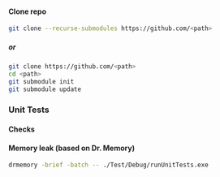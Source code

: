 <!--
##### Add submodule:

```sh
git submodule add https://github.com/<path>
git commit -am 'added sub module'
git push origin main
```
-->

#### Clone repo
```sh
git clone --recurse-submodules https://github.com/<path>
```
##### or
```sh
git clone https://github.com/<path>
cd <path>
git submodule init
git submodule update
```

### Unit Tests
#### Checks
#### Memory leak (based on Dr. Memory)
```sh
drmemory -brief -batch -- ./Test/Debug/runUnitTests.exe
```